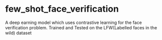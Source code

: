 # few_shot_face_verification
A deep earning model which uses contrastive learning for the face verification problem. Trained and Tested on the LFW(Labelled faces in the wild) dataset
